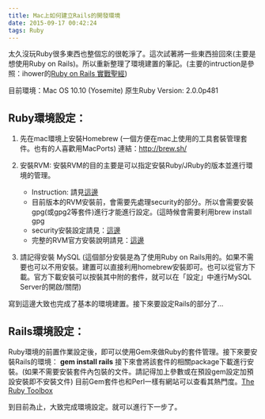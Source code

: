 ```yaml
---
title: Mac上如何建立Rails的開發環境
date: 2015-09-17 00:42:24
tags: Ruby
---
```

太久沒玩Ruby很多東西也整個忘的很乾淨了。這次試著將一些東西撿回來(主要是想使用Ruby on Rails)。所以重新整理了環境建置的筆記。(主要的intruction是參照：ihower的[Ruby on Rails 實戰聖經](https://ihower.tw/rails4/advanced-installation.html))

目前環境：Mac OS 10.10 (Yosemite)
原生Ruby Version: 2.0.0p481
<!--more-->
## Ruby環境設定：
1. 先在mac環境上安裝Homebrew (一個方便在mac上使用的工具套裝管理套件。也有的人喜歡用MacPorts) 連結：http://brew.sh/
2. 安裝RVM:
安裝RVM的目的主要是可以指定安裝Ruby/JRuby的版本並進行環境的管理。
    - Instruction: 請見[這邊](https://rvm.io/)
    - 目前版本的RVM安裝前，會需要先處理security的部分。所以會需要安裝gpg(或gpg2等套件)進行才能進行設定。(這時候會需要利用brew install gpg
    - security安裝設定請見：[這邊](https://rvm.io/rvm/security)
    - 完整的RVM官方安裝說明請見：[這邊](https://rvm.io/rvm/install)

3. 請記得安裝 MySQL (這個部分安裝是為了使用Ruby on Rails用的。如果不需要也可以不用安裝。建置可以直接利用homebrew安裝即可。也可以從官方下載。官方下載安裝可以按裝其中附的套件，就可以在「設定」中進行MySQL Server的開啟/關閉)

寫到這邊大致也完成了基本的環境建置。接下來要設定Rails的部分了...

## Rails環境設定：
Ruby環境的前置作業設定後，即可以使用Gem來做Ruby的套件管理。接下來要安裝Rails的環境：
**gem install rails**
接下來會將該套件的相關package下載進行安裝。(如果不需要安裝套件內包裝的文件。請記得加上參數或在預設gem設定加預設安裝即不安裝文件)
目前Gem套件也和Perl一樣有網站可以查看其熱門度。[The Ruby Toolbox](https://www.ruby-toolbox.com/)

到目前為止，大致完成環境設定。就可以進行下一步了。